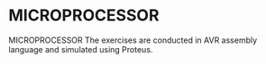 # MICROPROCESSOR
MICROPROCESSOR
The exercises are conducted in AVR assembly language and simulated using Proteus.







